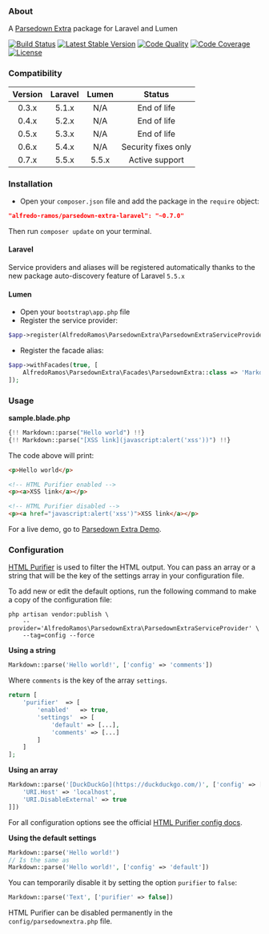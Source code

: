 ### About

A [Parsedown Extra](https://github.com/erusev/parsedown-extra) package for Laravel and Lumen

[![Build Status](https://img.shields.io/travis/AlfredoRamos/parsedown-extra-laravel.svg?style=flat-square&maxAge=3600)](https://travis-ci.org/AlfredoRamos/parsedown-extra-laravel) [![Latest Stable Version](https://img.shields.io/packagist/v/alfredo-ramos/parsedown-extra-laravel.svg?style=flat-square&label=stable&maxAge=3600)](https://github.com/AlfredoRamos/parsedown-extra-laravel/releases) [![Code Quality](https://img.shields.io/codacy/grade/8d3f114c909c4c548cc1f60a0b910bcc.svg?style=flat-square&maxAge=3600)](https://www.codacy.com/app/AlfredoRamos/parsedown-extra-laravel) [![Code Coverage](https://img.shields.io/codacy/coverage/8d3f114c909c4c548cc1f60a0b910bcc.svg?style=flat-square&maxAge=3600)](https://www.codacy.com/app/AlfredoRamos/parsedown-extra-laravel) [![License](https://img.shields.io/packagist/l/alfredo-ramos/parsedown-extra-laravel.svg?style=flat-square)](https://raw.githubusercontent.com/AlfredoRamos/parsedown-extra-laravel/master/LICENSE)

### Compatibility

Version | Laravel | Lumen | Status
:------:|:-------:|:-----:|:------:
0.3.x   | 5.1.x   | N/A   | End of life
0.4.x   | 5.2.x   | N/A   | End of life
0.5.x   | 5.3.x   | N/A   | End of life
0.6.x   | 5.4.x   | N/A   | Security fixes only
0.7.x   | 5.5.x   | 5.5.x | Active support

### Installation

- Open your `composer.json` file and add the package in the `require` object:

```json
"alfredo-ramos/parsedown-extra-laravel": "~0.7.0"
```

Then run `composer update` on your terminal.

#### Laravel

Service providers and aliases will be registered automatically thanks to the new package auto-discovery feature of Laravel `5.5.x`

#### Lumen

- Open your `bootstrap\app.php` file
- Register the service provider:

```php
$app->register(AlfredoRamos\ParsedownExtra\ParsedownExtraServiceProvider::class);
```

- Register the facade alias:

```php
$app->withFacades(true, [
	AlfredoRamos\ParsedownExtra\Facades\ParsedownExtra::class => 'Markdown'
]);
```

### Usage

**sample.blade.php**

```php
{!! Markdown::parse("Hello world") !!}
{!! Markdown::parse("[XSS link](javascript:alert('xss'))") !!}
```

The code above will print:

```html
<p>Hello world</p>

<!-- HTML Purifier enabled -->
<p><a>XSS link</a></p>

<!-- HTML Purifier disabled -->
<p><a href="javascript:alert('xss')">XSS link</a></p>
```

For a live demo, go to [Parsedown Extra Demo](http://parsedown.org/extra/).

### Configuration

[HTML Purifier](https://github.com/ezyang/htmlpurifier) is used to filter the HTML output. You can pass an array or a string that will be the key of the settings array in your configuration file.

To add new or edit the default options, run the following command to make a copy of the configuration file:

```shell
php artisan vendor:publish \
	--provider='AlfredoRamos\ParsedownExtra\ParsedownExtraServiceProvider' \
	--tag=config --force
```


**Using a string**

```php
Markdown::parse('Hello world!', ['config' => 'comments'])
```

Where `comments` is the key of the array `settings`.

```php
return [
	'purifier'	=> [
		'enabled'	=> true,
		'settings'	=> [
			'default' => [...],
			'comments' => [...]
		]
	]
];
```

**Using an array**

```php
Markdown::parse('[DuckDuckGo](https://duckduckgo.com/)', ['config' => [
	'URI.Host' => 'localhost',
	'URI.DisableExternal' => true
]])
```

For all configuration options see the official [HTML Purifier config docs](http://htmlpurifier.org/live/configdoc/plain.html).

**Using the default settings**

```php
Markdown::parse('Hello world!')
// Is the same as
Markdown::parse('Hello world!', ['config' => 'default'])
```

You can temporarily disable it by setting the option `purifier` to `false`:

```php
Markdown::parse('Text', ['purifier' => false])
```

HTML Purifier can be disabled permanently in the `config/parsedownextra.php` file.
